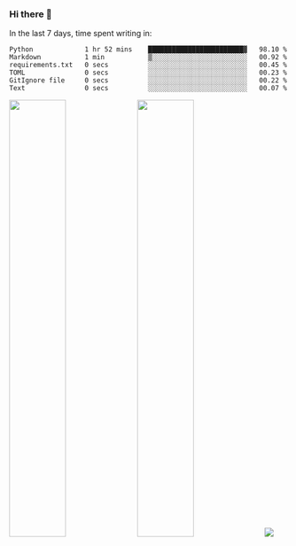 ### Hi there 👋

In the last 7 days, time spent writing in:

<!--START_SECTION:waka-->

```text
Python             1 hr 52 mins    ████████████████████████▓   98.10 %
Markdown           1 min           ▒░░░░░░░░░░░░░░░░░░░░░░░░   00.92 %
requirements.txt   0 secs          ░░░░░░░░░░░░░░░░░░░░░░░░░   00.45 %
TOML               0 secs          ░░░░░░░░░░░░░░░░░░░░░░░░░   00.23 %
GitIgnore file     0 secs          ░░░░░░░░░░░░░░░░░░░░░░░░░   00.22 %
Text               0 secs          ░░░░░░░░░░░░░░░░░░░░░░░░░   00.07 %
```

<!--END_SECTION:waka-->

<img src="https://wakatime.com/share/@jimtje/5d0c92de-08f8-4a72-8f2f-6a9693d1e318.svg" width=45% height=45%> <img src="https://wakatime.com/share/@jimtje/501498ae-bda5-4da7-a89d-b40bcdd5556d.svg" width=45% height=45%>
![](https://hit.yhype.me/github/profile?user_id=43537315)
